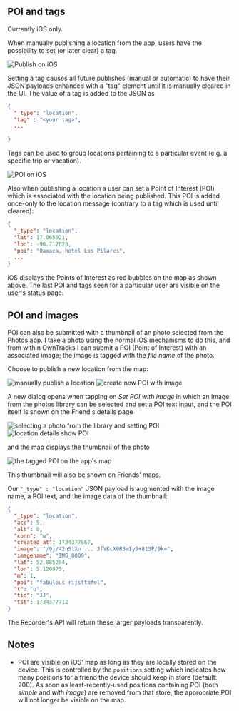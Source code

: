 ## POI and tags

Currently iOS only.

When manually publishing a location from the app, users have the possibility to set (or later clear) a tag.

![Publish on iOS](images/ios-poi-tag-select.png)

Setting a tag causes all future publishes (manual or automatic) to have their JSON payloads enhanced with a "tag" element until it is manually cleared in the UI. The value of a tag is added to the JSON as

```json
{
  "_type": "location",
  "tag" : "<your tag>",
  ...
 
}
```

Tags can be used to group locations pertaining to a particular event (e.g. a specific trip or vacation).

![POI on iOS](images/poi.png)

Also when publishing a location a user can set a Point of Interest (POI) which is associated with the location being published. This POI is added once-only to the location message (contrary to a tag which is used until cleared):


```json
{
  "_type": "location",
  "lat": 17.065921,
  "lon": -96.717023,
  "poi": "Oaxaca, hotel Los Pilares",
  ...
}
```

iOS displays the Points of Interest as red bubbles on the map as shown above. The last POI and tags seen for a particular user are visible on the user's status page.

## POI and images

POI can also be submitted with a thumbnail of an photo selected from the Photos app. I take a photo using the normal iOS mechanisms to do this, and from within OwnTracks I can submit a POI (Point of Interest) with an associated image; the image is tagged with the _file name_ of the photo.

Choose to publish a new location from the map:

![manually publish a location](images/poi2/jagular309-a.jpg)
![create new POI with image](images/poi2/jagular309-b.jpg)

A new dialog opens when tapping on _Set POI with image_ in which an image from the photos library can be selected and set a POI text input, and the POI itself is shown on the Friend's details page

![selecting a photo from the library and setting POI](images/poi2/jagular309-c.jpg)
![location details show POI](images/poi2/jagular309-d.jpg)


and the map displays the thumbnail of the photo

![the tagged POI on the app's map](images/poi2/jagular309-e.jpg)


This thumbnail will also be shown on Friends' maps.

Our `"_type" : "location"` JSON payload is augmented with the image name, a POI text, and the image data of the thumbnail:

```json
{
  "_type": "location",
  "acc": 5,
  "alt": 0,
  "conn": "w",
  "created_at": 1734377867,
  "image": "/9j/42nS1Xn ... JfVKcX0R5mIy9+813P/9k=",
  "imagename": "IMG_0009",
  "lat": 52.085284,
  "lon": 5.120975,
  "m": 1,
  "poi": "fabulous rijsttafel",
  "t": "u",
  "tid": "JJ",
  "tst": 1734377712
}
```

The Recorder's API will return these larger payloads transparently.

## Notes

- POI are visible on iOS' map as long as they are locally stored on the device. This is controlled by the `positions` setting which indicates how many positions for a friend the device should keep in store (default: 200). As soon as least-recently-used positions containing POI (both _simple_ and _with image_) are removed from that store, the appropriate POI will not longer be visible on the map.

